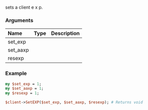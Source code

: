 sets a client e x p.
### Arguments
**Name**|**Type**|**Description**
:---|:---|:---
set_exp||
set_aaxp||
resexp||

### Example

```perl
my $set_exp = 1;
my $set_aaxp = 1;
my $resexp = 1;

$client->SetEXP($set_exp, $set_aaxp, $resexp); # Returns void
```